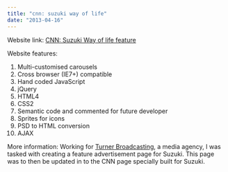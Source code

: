 ```yaml
---
title: "cnn: suzuki way of life"
date: "2013-04-16"
---
```


Website link: [CNN: Suzuki Way of life feature](https://advertisementfeature.cnn.com/suzuki/mwol/index.html "CNN: Suzuki - Way Of Life")

Website features:

1. Multi-customised carousels
2. Cross browser (IE7+) compatible
3. Hand coded JavaScript
4. jQuery
5. HTML4
6. CSS2
7. Semantic code and commented for future developer
8. Sprites for icons
9. PSD to HTML conversion
10. AJAX

More information: Working for [Turner Broadcasting](https://www.turner.com/ "Turner broadcasting"), a media agency, I was tasked with creating a feature advertisement page for Suzuki. This page was to then be updated in to the CNN page specially built for Suzuki.
